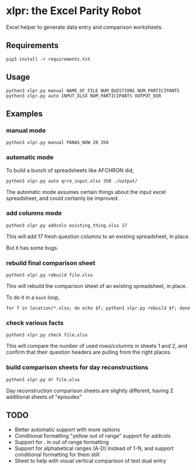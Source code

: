 # xlpr: the Excel Parity Robot

Excel helper to generate data entry and comparison worksheets.

## Requirements

    pip3 install -r requirements.txt

## Usage

    python3 xlpr.py manual NAME_OF_FILE NUM_QUESTIONS NUM_PARTICIPANTS
    python3 xlpr.py auto INPUT_XLSX NUM_PARTICIPANTS OUTPUT_DIR

## Examples

### manual mode

    python3 xlpr.py manual PANAS_NOW 20 350

### automatic mode

To build a bunch of spreadsheets like AFCHRON did,

    python3 xlpr.py auto qrre_input.xlsx 350 ./output/

The automatic mode assumes certain things about the input excel spreadsheet,
and could certainly be improved.

### add columns mode

    python3 xlpr.py addcols existing_thing.xlsx 17

This will add 17 fresh question columns to an existing spreadsheet, in place.

But it has some bugs.

### rebuild final comparison sheet

    python3 xlpr.py rebuild file.xlsx

This will rebuild the comparison sheet of an existing spreadsheet, in place.

To do it in a `bash` loop,

    for f in location/*.xlsx; do echo $f; python3 xlpr.py rebuild $f; done

### check various facts

    python3 xlpr.py check file.xlsx

This will compare the number of used rows/columns in sheets 1 and 2, and 
confirm that their question headers are pulling from the right places.

### build comparison sheets for day reconstructions

    python3 xlpr.py dr file.xlsx

Day reconstruction comparison sheets are slightly different, having 2 
additional sheets of "episodes"

## TODO

- Better automatic support with more options
- Conditional formatting "yellow out of range" support for addcols
- Support for . in out of range formatting
- Support for alphabetical ranges (A-D) instead of 1-N, and support 
  conditional formatting for them still
- Sheet to help with visual vertical comparison of text dual entry

